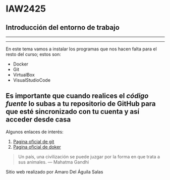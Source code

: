 # IAW2425
## Introducción del entorno de trabajo
---
- - -
En este tema vamos a instalar los programas que nos hacen falta para el resto del curso; estos son:
- Docker
- Git
- VirtualBox
- VisualStudioCode

Es **importante** que cuando realices el *código fuente* lo subas a tu repositorio de GitHub para que esté sincronizado con tu cuenta y así acceder desde casa
---
Algunos enlaces de interés:
1. [Pagina oficial de git](https://git-scm.com/)
2. [Pagina oficial de doker](https://www.docker.com/)

> Un país, una civilización se puede juzgar por la forma en que trata a sus animales.  — Mahatma Gandhi

Sitio web realizado por Amaro Del Águila Salas